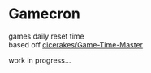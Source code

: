 # Gamecron

games daily reset time  
based off [cicerakes/Game-Time-Master](https://github.com/cicerakes/Game-Time-Master)

work in progress...  

